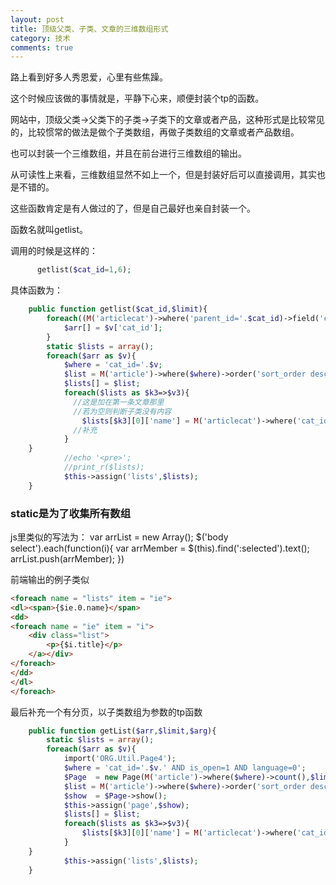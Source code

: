 ```yaml
---
layout: post
title: 顶级父类、子类、文章的三维数组形式
category: 技术
comments: true
---
```



路上看到好多人秀恩爱，心里有些焦躁。

这个时候应该做的事情就是，平静下心来，顺便封装个tp的函数。

网站中，顶级父类->父类下的子类->子类下的文章或者产品，这种形式是比较常见的，比较惯常的做法是做个子类数组，再做子类数组的文章或者产品数组。

也可以封装一个三维数组，并且在前台进行三维数组的输出。

从可读性上来看，三维数组显然不如上一个，但是封装好后可以直接调用，其实也是不错的。

这些函数肯定是有人做过的了，但是自己最好也亲自封装一个。

函数名就叫getlist。

调用的时候是这样的：

```php
      getlist($cat_id=1,6);
```

具体函数为：

```php
    public function getlist($cat_id,$limit){
        foreach((M('articlecat')->where('parent_id='.$cat_id)->field('cat_id')->select()) as $v){
            $arr[] = $v['cat_id'];
        }
        static $lists = array();
        foreach($arr as $v){
            $where = 'cat_id='.$v;
            $list = M('article')->where($where)->order('sort_order desc')->limit($limit)->select();
            $lists[] = $list;
            foreach($lists as $k3=>$v3){
              //这是加在第一条文章那里
              //若为空则判断子类没有内容
                $lists[$k3][0]['name'] = M('articlecat')->where('cat_id='.$v3[0]['cat_id'])->getField('cat_name');
              //补充
            }
    }
			//echo '<pre>';
			//print_r($lists);
            $this->assign('lists',$lists);
    }
  ```

### static是为了收集所有数组

js里类似的写法为：
	var arrList = new Array();
	$('body select').each(function(i){
		var arrMember = $(this).find(':selected').text();
		arrList.push(arrMember);
	})

前端输出的例子类似
	
```html
<foreach name = "lists" item = "ie">
<dl><span>{$ie.0.name}</span>
<dd>
<foreach name = "ie" item = "i">
    <div class="list">
        <p>{$i.title}</p>
    </a></div>
</foreach>
</dd>
</dl>
</foreach>
``` 

最后补充一个有分页，以子类数组为参数的tp函数

```php
    public function getList($arr,$limit,$arg){
        static $lists = array();
        foreach($arr as $v){
            import('ORG.Util.Page4');
            $where = 'cat_id='.$v.' AND is_open=1 AND language=0';
            $Page  = new Page(M('article')->where($where)->count(),$limit);
            $list = M('article')->where($where)->order('sort_order desc')->limit($Page->firstRow.','.$Page->listRows)->select();
            $show  = $Page->show();
            $this->assign('page',$show);
            $lists[] = $list;
            foreach($lists as $k3=>$v3){
                $lists[$k3][0]['name'] = M('articlecat')->where('cat_id='.$v3[0]['cat_id'])->getField('cat_name');
            }
    }
            $this->assign('lists',$lists);
    }
```
